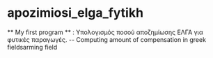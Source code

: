 # apozimiosi_elga_fytikh
** My first program ** : Υπολογισμός ποσού αποζημίωσης ΕΛΓΑ για φυτικές παραγωγές. -- Computing amount of compensation in greek fieldsarming field

